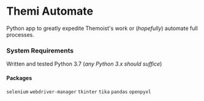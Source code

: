 # Themi Automate

Python app to greatly expedite Themoist's work or (_hopefully_) automate full processes.

### System Requirements

Written and tested Python 3.7 (_any Python 3.x should suffice_)

#### Packages

`selenium`
`webdriver-manager`
`tkinter`
`tika`
`pandas`
`openpyxl`
